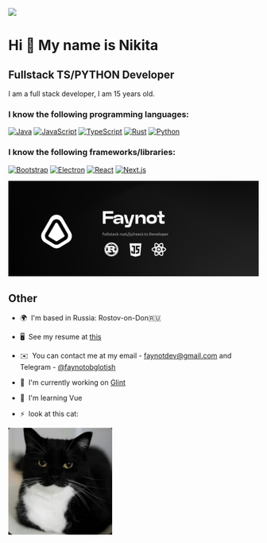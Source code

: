 ![](https://cdn.discordapp.com/attachments/1261280181977616458/1261288962836660306/carbon.png?ex=66926a62&is=669118e2&hm=a0bd1b99d76ecba7785abb2b7cbf49a76cd129ac555df02f5aaf987187063d92&)

# Hi 👋 My name is Nikita
## Fullstack TS/PYTHON Developer

I am a full stack developer, I am 15 years old. 
### I know the following programming languages:
[![Java](https://img.shields.io/badge/Java-%23ED8B00.svg?logo=openjdk&logoColor=white)](#)
[![JavaScript](https://img.shields.io/badge/JavaScript-F7DF1E?logo=javascript&logoColor=000)](#)
[![TypeScript](https://img.shields.io/badge/TypeScript-3178C6?logo=typescript&logoColor=fff)](#)
[![Rust](https://img.shields.io/badge/Rust-%23000000.svg?e&logo=rust&logoColor=white)](#)
[![Python](https://img.shields.io/badge/Python-3776AB?logo=python&logoColor=fff)](#)


### I know the following frameworks/libraries:
[![Bootstrap](https://img.shields.io/badge/Bootstrap-7952B3?logo=bootstrap&logoColor=fff)](#)
[![Electron](https://img.shields.io/badge/Electron-47848F?logo=electron&logoColor=fff)](#)
[![React](https://img.shields.io/badge/React-%2320232a.svg?logo=react&logoColor=%2361DAFB)](#)
[![Next.js](https://img.shields.io/badge/Next.js-black?logo=next.js&logoColor=white)](#)


![](./f.png)

## Other
* 🌍  I'm based in Russia: Rostov-on-Don🇷🇺

* 🖥️  See my resume at [this](https://docs.google.com/document/d/1JnORS8XYzT0MkLiTvhZ4Kca-Z9RQNXioO3SnqmPphz4/edit?usp=sharing)

* ✉️  You can contact me at my email - [faynotdev@gmail.com](mailto:faynotdev@gmail.com) and Telegram - [@faynotobglotish](https://t.me/faynotobglotish)

* 🚀  I'm currently working on [Glint](https://github.com/Glint-Lang/Glint)

* 🧠  I'm learning Vue

* ⚡  look at this cat:

![](Screenshot_86.png)
